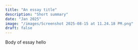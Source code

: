```yaml
---
title: "An essay title"
description: "Short summary"
date: "Jan 2025"
image: "/images/Screenshot 2025-08-15 at 11.24.18 PM.png"
draft: false
---
```



Body of essay hello